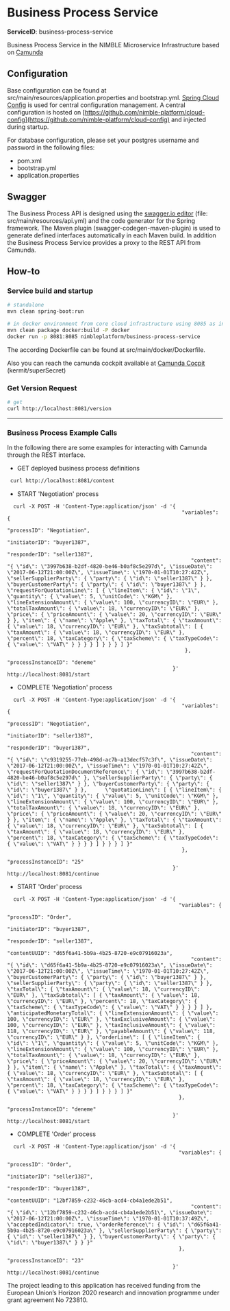 # Business Process Service
**ServiceID**: business-process-service

Business Process Service in the NIMBLE Microservice Infrastructure based on [Camunda](https://camunda.org/)
  
## Configuration

Base configuration can be found at src/main/resources/application.properties and bootstrap.yml.
[Spring Cloud Config](https://cloud.spring.io/spring-cloud-config/) is used for central configuration management. A central configuration is hosted on [https://github.com/nimble-platform/cloud-config](https://github.com/nimble-platform/cloud-config)
and injected during startup.

For database configuration, please set your postgres username and password in the following files:
* pom.xml
* bootstrap.yml
* application.properties

## Swagger

The Business Process API is designed using the [swagger.io editor](http://editor.swagger.io) (file: src/main/resources/api.yml) and the code generator for the Spring framework. 
The Maven plugin (swagger-codegen-maven-plugin) is used to generate defined interfaces automatically in each Maven build.
In addition the Business Process Service provides a proxy to the REST API from Camunda.

## How-to

### Service build and startup

 ```bash
 # standalone
 mvn clean spring-boot:run
 
 # in docker environment from core cloud infrastructure using 8085 as internal port
 mvn clean package docker:build -P docker
 docker run -p 8081:8085 nimbleplatform/business-process-service
 ```
 The according Dockerfile can be found at src/main/docker/Dockerfile.

 Also you can reach the camunda cockpit available at [Camunda Cocpit](http://localhost:8081/app/cockpit/default/) (kermit/superSecret)
 
### Get Version Request
 ```bash
 # get
 curl http://localhost:8081/version
  ```
 ---
 
### Business Process Example Calls

In the following there are some examples for interacting with Camunda through the REST interface.
* GET deployed business process definitions
````bash
 curl http://localhost:8081/content
````
* START 'Negotiation' process 
````
  curl -X POST -H 'Content-Type:application/json' -d '{
                                                      	 "variables": {
                                                            "processID": "Negotiation",
                                                            "initiatorID": "buyer1387",
                                                            "responderID": "seller1387",
                                                            "content": "{ \"id\": \"3997b638-b2df-4820-be46-b0af8c5e297d\", \"issueDate\": \"2017-06-12T21:00:00Z\", \"issueTime\": \"1970-01-01T10:27:42Z\", \"sellerSupplierParty\": { \"party\": { \"id\": \"seller1387\" } }, \"buyerCustomerParty\": { \"party\": { \"id\": \"buyer1387\" } },      \"requestForQuotationLine\": [ { \"lineItem\": { \"id\": \"1\", \"quantity\": { \"value\": 5, \"unitCode\": \"KGM\" }, \"lineExtensionAmount\": { \"value\": 100, \"currencyID\": \"EUR\" }, \"totalTaxAmount\": { \"value\": 18, \"currencyID\": \"EUR\" }, \"price\": { \"priceAmount\": { \"value\": 20, \"currencyID\": \"EUR\" } }, \"item\": { \"name\": \"Apple\" }, \"taxTotal\": { \"taxAmount\": { \"value\": 18, \"currencyID\": \"EUR\" }, \"taxSubtotal\": [ { \"taxAmount\": { \"value\": 18, \"currencyID\": \"EUR\" }, \"percent\": 18, \"taxCategory\": { \"taxScheme\": { \"taxTypeCode\": { \"value\": \"VAT\" } } } } ] } } } ] }"
                                                          },
                                                          "processInstanceID": "deneme"
                                                      }' http://localhost:8081/start 
````
* COMPLETE 'Negotiation' process 
````
  curl -X POST -H 'Content-Type:application/json' -d '{
                                                      	 "variables": {
                                                            "processID": "Negotiation",
                                                            "initiatorID": "seller1387",
                                                            "responderID": "buyer1387",
                                                            "content": "{ \"id\": \"c9319255-77eb-498d-ac7b-a13decf57c3f\", \"issueDate\": \"2017-06-12T21:00:00Z\", \"issueTime\": \"1970-01-01T10:27:42Z\", \"requestForQuotationDocumentReference\": { \"id\": \"3997b638-b2df-4820-be46-b0af8c5e297d\" }, \"sellerSupplierParty\": { \"party\": { \"id\": \"seller1387\" } }, \"buyerCustomerParty\": { \"party\": { \"id\": \"buyer1387\" } },      \"quotationLine\": [ { \"lineItem\": { \"id\": \"1\", \"quantity\": { \"value\": 5, \"unitCode\": \"KGM\" }, \"lineExtensionAmount\": { \"value\": 100, \"currencyID\": \"EUR\" }, \"totalTaxAmount\": { \"value\": 18, \"currencyID\": \"EUR\" }, \"price\": { \"priceAmount\": { \"value\": 20, \"currencyID\": \"EUR\" } }, \"item\": { \"name\": \"Apple\" }, \"taxTotal\": { \"taxAmount\": { \"value\": 18, \"currencyID\": \"EUR\" }, \"taxSubtotal\": [ { \"taxAmount\": { \"value\": 18, \"currencyID\": \"EUR\" }, \"percent\": 18, \"taxCategory\": { \"taxScheme\": { \"taxTypeCode\": { \"value\": \"VAT\" } } } } ] } } } ] }"
                                                         },
                                                         "processInstanceID": "25"
                                                      }' http://localhost:8081/continue 
````
* START 'Order' process 
````
  curl -X POST -H 'Content-Type:application/json' -d '{
                                                      	"variables": {
                                                      		"processID": "Order",
                                                      		"initiatorID": "buyer1387",
                                                      		"responderID": "seller1387",
                                                      		"contentUUID": "d65f6a41-5b9a-4b25-8720-e9c07916023a",
                                                      		"content": "{ \"id\": \"d65f6a41-5b9a-4b25-8720-e9c07916023a\", \"issueDate\": \"2017-06-12T21:00:00Z\", \"issueTime\": \"1970-01-01T10:27:42Z\", \"buyerCustomerParty\": { \"party\": { \"id\": \"buyer1387\" } }, \"sellerSupplierParty\": { \"party\": { \"id\": \"seller1387\" } }, \"taxTotal\": { \"taxAmount\": { \"value\": 18, \"currencyID\": \"EUR\" }, \"taxSubtotal\": [ { \"taxAmount\": { \"value\": 18, \"currencyID\": \"EUR\" }, \"percent\": 18, \"taxCategory\": { \"taxScheme\": { \"taxTypeCode\": { \"value\": \"VAT\" } } } } ] }, \"anticipatedMonetaryTotal\": { \"lineExtensionAmount\": { \"value\": 100, \"currencyID\": \"EUR\" }, \"taxExclusiveAmount\": { \"value\": 100, \"currencyID\": \"EUR\" }, \"taxInclusiveAmount\": { \"value\": 118, \"currencyID\": \"EUR\" }, \"payableAmount\": { \"value\": 118, \"currencyID\": \"EUR\" } }, \"orderLine\": [ { \"lineItem\": { \"id\": \"1\", \"quantity\": { \"value\": 5, \"unitCode\": \"KGM\" }, \"lineExtensionAmount\": { \"value\": 100, \"currencyID\": \"EUR\" }, \"totalTaxAmount\": { \"value\": 18, \"currencyID\": \"EUR\" }, \"price\": { \"priceAmount\": { \"value\": 20, \"currencyID\": \"EUR\" } }, \"item\": { \"name\": \"Apple\" }, \"taxTotal\": { \"taxAmount\": { \"value\": 18, \"currencyID\": \"EUR\" }, \"taxSubtotal\": [ { \"taxAmount\": { \"value\": 18, \"currencyID\": \"EUR\" }, \"percent\": 18, \"taxCategory\": { \"taxScheme\": { \"taxTypeCode\": { \"value\": \"VAT\" } } } } ] } } } ] }"
                                                      	},
                                                      	"processInstanceID": "deneme"
                                                      }' http://localhost:8081/start 
````
* COMPLETE 'Order' process 
````
  curl -X POST -H 'Content-Type:application/json' -d '{
                                                      	"variables": {
                                                      		"processID": "Order",
                                                      		"initiatorID": "seller1387",
                                                      		"responderID": "buyer1387",
                                                      		"contentUUID": "12bf7859-c232-46cb-acd4-cb4a1ede2b51",
                                                      		"content": "{ \"id\": \"12bf7859-c232-46cb-acd4-cb4a1ede2b51\", \"issueDate\": \"2017-06-12T21:00:00Z\", \"issueTime\": \"1970-01-01T10:37:49Z\", \"acceptedIndicator\": true, \"orderReference\": { \"id\": \"d65f6a41-5b9a-4b25-8720-e9c07916023a\" }, \"sellerSupplierParty\": { \"party\": { \"id\": \"seller1387\" } }, \"buyerCustomerParty\": { \"party\": { \"id\": \"buyer1387\" } } }"
                                                      	},
                                                      	"processInstanceID": "23"
                                                      }' http://localhost:8081/continue 
````
<!-- 
* GET Engines 
```bash
 curl http://localhost:8081/rest/engine/
```
* GET list of process definitions of engine "default" 
```bash
 curl http://localhost:8081/rest/engine/default/process-definition/
```
* GET process definition of "Sample" 
```bash
 curl http://localhost:8081/rest/engine/default/process-definition/key/Sample/
```
* START 'Sample' process (without parameters) 
```bash
 curl -X POST -H 'Content-Type:application/json' -d '{"variables": {}, "businessKey" : ""}' http://localhost:8081/rest/engine/default/process-definition/key/Sample/start
```
* START 'Order' process (with parameters). In return get the process instance id
```bash
 curl -X POST -H 'Content-Type:application/json' -d '{"variables": {"buyer": {"value":"myBuyer","type":"String"}, "seller":{"value":"mySeller","type":"String"}, "order":{"value":"<Order><item>myProduct</item></Order>","type":"String"}}, "businessKey" : ""}' http://localhost:8081/rest/engine/default/process-definition/key/Order/start
```
* GET the active (waiting) task information (including the task id) for a specific process instance
```bash
 curl http://localhost:8081/rest/engine/default/task?processInstanceId={processInstanceId}
```
* COMPLETE a task of the process instance
```bash
 curl -X POST -H 'Content-Type:application/json' -d '{"variables": {"orderResponse":{"value":"<OrderResponse><item>approved</item></OrderResponse>","type":"String"}}, "businessKey" : ""}' http://localhost:8081/rest/engine/default/task/{taskId}/complete 
```
-->
 
The project leading to this application has received funding from the European Union’s Horizon 2020 research and innovation programme under grant agreement No 723810.
